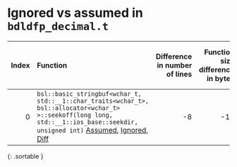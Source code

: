 # Ignored vs assumed in `bdldfp_decimal.t`

<script src="../sorttable.js"></script>
|   Index | Function                                                                                                                                                                                                                         |   Difference in number of lines |   Function size difference in bytes |   Number of lines in assumed build | Number of bytes in assumed build   |   Number of lines in ignored build | Number of bytes in ignored build   |
|--------:|:---------------------------------------------------------------------------------------------------------------------------------------------------------------------------------------------------------------------------------|--------------------------------:|------------------------------------:|-----------------------------------:|:-----------------------------------|-----------------------------------:|:-----------------------------------|
|       0 | `bsl::basic_stringbuf<wchar_t, std::__1::char_traits<wchar_t>, bsl::allocator<wchar_t> >::seekoff(long long, std::__1::ios_base::seekdir, unsigned int)` [Assumed](0.assume.s.txt), [Ignored](0.none.s.txt), [Diff](0.diff.html) |                              -8 |                                 -16 |                                576 | 4,714,240                          |                                592 | 4,714,256                          |
{: .sortable }
